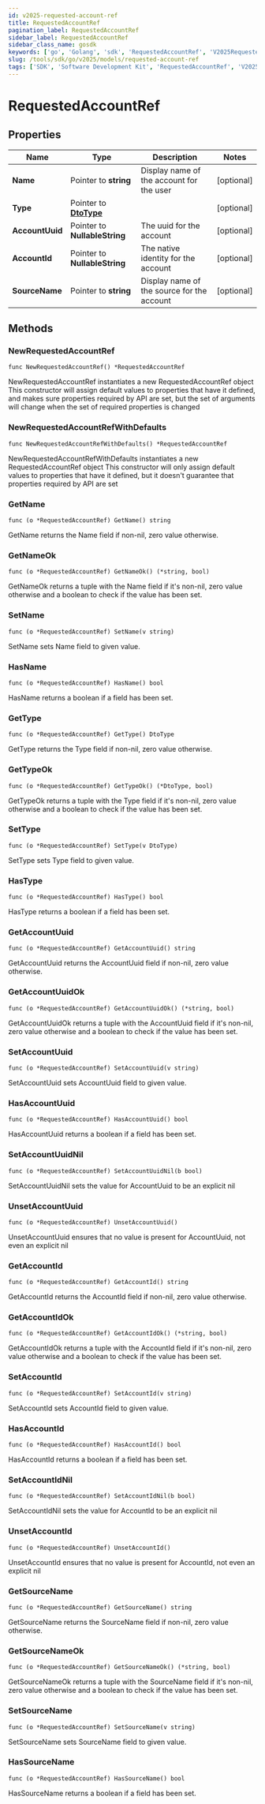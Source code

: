 ```yaml
---
id: v2025-requested-account-ref
title: RequestedAccountRef
pagination_label: RequestedAccountRef
sidebar_label: RequestedAccountRef
sidebar_class_name: gosdk
keywords: ['go', 'Golang', 'sdk', 'RequestedAccountRef', 'V2025RequestedAccountRef'] 
slug: /tools/sdk/go/v2025/models/requested-account-ref
tags: ['SDK', 'Software Development Kit', 'RequestedAccountRef', 'V2025RequestedAccountRef']
---
```


# RequestedAccountRef

## Properties

Name | Type | Description | Notes
------------ | ------------- | ------------- | -------------
**Name** | Pointer to **string** | Display name of the account for the user | [optional] 
**Type** | Pointer to [**DtoType**](dto-type) |  | [optional] 
**AccountUuid** | Pointer to **NullableString** | The uuid for the account | [optional] 
**AccountId** | Pointer to **NullableString** | The native identity for the account | [optional] 
**SourceName** | Pointer to **string** | Display name of the source for the account | [optional] 

## Methods

### NewRequestedAccountRef

`func NewRequestedAccountRef() *RequestedAccountRef`

NewRequestedAccountRef instantiates a new RequestedAccountRef object
This constructor will assign default values to properties that have it defined,
and makes sure properties required by API are set, but the set of arguments
will change when the set of required properties is changed

### NewRequestedAccountRefWithDefaults

`func NewRequestedAccountRefWithDefaults() *RequestedAccountRef`

NewRequestedAccountRefWithDefaults instantiates a new RequestedAccountRef object
This constructor will only assign default values to properties that have it defined,
but it doesn't guarantee that properties required by API are set

### GetName

`func (o *RequestedAccountRef) GetName() string`

GetName returns the Name field if non-nil, zero value otherwise.

### GetNameOk

`func (o *RequestedAccountRef) GetNameOk() (*string, bool)`

GetNameOk returns a tuple with the Name field if it's non-nil, zero value otherwise
and a boolean to check if the value has been set.

### SetName

`func (o *RequestedAccountRef) SetName(v string)`

SetName sets Name field to given value.

### HasName

`func (o *RequestedAccountRef) HasName() bool`

HasName returns a boolean if a field has been set.

### GetType

`func (o *RequestedAccountRef) GetType() DtoType`

GetType returns the Type field if non-nil, zero value otherwise.

### GetTypeOk

`func (o *RequestedAccountRef) GetTypeOk() (*DtoType, bool)`

GetTypeOk returns a tuple with the Type field if it's non-nil, zero value otherwise
and a boolean to check if the value has been set.

### SetType

`func (o *RequestedAccountRef) SetType(v DtoType)`

SetType sets Type field to given value.

### HasType

`func (o *RequestedAccountRef) HasType() bool`

HasType returns a boolean if a field has been set.

### GetAccountUuid

`func (o *RequestedAccountRef) GetAccountUuid() string`

GetAccountUuid returns the AccountUuid field if non-nil, zero value otherwise.

### GetAccountUuidOk

`func (o *RequestedAccountRef) GetAccountUuidOk() (*string, bool)`

GetAccountUuidOk returns a tuple with the AccountUuid field if it's non-nil, zero value otherwise
and a boolean to check if the value has been set.

### SetAccountUuid

`func (o *RequestedAccountRef) SetAccountUuid(v string)`

SetAccountUuid sets AccountUuid field to given value.

### HasAccountUuid

`func (o *RequestedAccountRef) HasAccountUuid() bool`

HasAccountUuid returns a boolean if a field has been set.

### SetAccountUuidNil

`func (o *RequestedAccountRef) SetAccountUuidNil(b bool)`

 SetAccountUuidNil sets the value for AccountUuid to be an explicit nil

### UnsetAccountUuid
`func (o *RequestedAccountRef) UnsetAccountUuid()`

UnsetAccountUuid ensures that no value is present for AccountUuid, not even an explicit nil
### GetAccountId

`func (o *RequestedAccountRef) GetAccountId() string`

GetAccountId returns the AccountId field if non-nil, zero value otherwise.

### GetAccountIdOk

`func (o *RequestedAccountRef) GetAccountIdOk() (*string, bool)`

GetAccountIdOk returns a tuple with the AccountId field if it's non-nil, zero value otherwise
and a boolean to check if the value has been set.

### SetAccountId

`func (o *RequestedAccountRef) SetAccountId(v string)`

SetAccountId sets AccountId field to given value.

### HasAccountId

`func (o *RequestedAccountRef) HasAccountId() bool`

HasAccountId returns a boolean if a field has been set.

### SetAccountIdNil

`func (o *RequestedAccountRef) SetAccountIdNil(b bool)`

 SetAccountIdNil sets the value for AccountId to be an explicit nil

### UnsetAccountId
`func (o *RequestedAccountRef) UnsetAccountId()`

UnsetAccountId ensures that no value is present for AccountId, not even an explicit nil
### GetSourceName

`func (o *RequestedAccountRef) GetSourceName() string`

GetSourceName returns the SourceName field if non-nil, zero value otherwise.

### GetSourceNameOk

`func (o *RequestedAccountRef) GetSourceNameOk() (*string, bool)`

GetSourceNameOk returns a tuple with the SourceName field if it's non-nil, zero value otherwise
and a boolean to check if the value has been set.

### SetSourceName

`func (o *RequestedAccountRef) SetSourceName(v string)`

SetSourceName sets SourceName field to given value.

### HasSourceName

`func (o *RequestedAccountRef) HasSourceName() bool`

HasSourceName returns a boolean if a field has been set.


